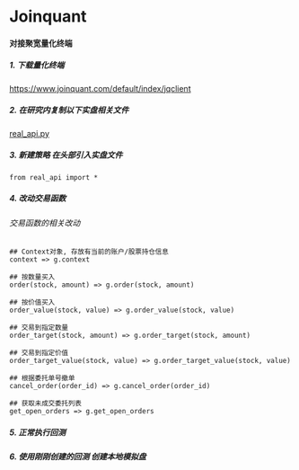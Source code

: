 # Joinquant

#### 对接聚宽量化终端

##### 1. 下载量化终端
https://www.joinquant.com/default/index/jqclient

##### 2. 在研究内复制以下实盘相关文件
<a href="http://120.77.176.54:5000/real_api.py" >real_api.py</a>

##### 3. 新建策略 在头部引入实盘文件

```
from real_api import *
```

##### 4. 改动交易函数

###### 交易函数的相关改动

```
## Context对象, 存放有当前的账户/股票持仓信息
context => g.context

## 按数量买入
order(stock, amount) => g.order(stock, amount)

## 按价值买入
order_value(stock, value) => g.order_value(stock, value)

## 交易到指定数量
order_target(stock, amount) => g.order_target(stock, amount)

## 交易到指定价值
order_target_value(stock, value) => g.order_target_value(stock, value)

## 根据委托单号撤单
cancel_order(order_id) => g.cancel_order(order_id)

## 获取未成交委托列表
get_open_orders => g.get_open_orders
```

##### 5. 正常执行回测

##### 6. 使用刚刚创建的回测 创建本地模拟盘

